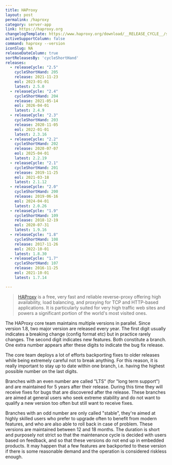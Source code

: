 ```yaml
---
title: HAProxy
layout: post
permalink: /haproxy
category: server-app
link: https://haproxy.org
changelogTemplate: https://www.haproxy.org/download/__RELEASE_CYCLE__/src/CHANGELOG
activeSupportColumn: false
command: haproxy --version
iconSlug: NA
releaseDateColumn: true
sortReleasesBy: 'cycleShortHand'
releases:
  - releaseCycle: "2.5"
    cycleShortHand: 205
    release: 2021-11-23
    eol: 2023-01-01
    latest: 2.5.0
  - releaseCycle: "2.4"
    cycleShortHand: 204
    release: 2021-05-14
    eol: 2026-04-01
    latest: 2.4.9
  - releaseCycle: "2.3"
    cycleShortHand: 203
    release: 2020-11-05
    eol: 2022-01-01
    latest: 2.3.16
  - releaseCycle: "2.2"
    cycleShortHand: 202
    release: 2020-07-07
    eol: 2025-04-01
    latest: 2.2.19
  - releaseCycle: "2.1"
    cycleShortHand: 201
    release: 2019-11-25
    eol: 2021-03-18
    latest: 2.1.12
  - releaseCycle: "2.0"
    cycleShortHand: 200
    release: 2019-06-16
    eol: 2024-04-01
    latest: 2.0.26
  - releaseCycle: "1.9"
    cycleShortHand: 109
    release: 2018-12-19
    eol: 2020-07-31
    latest: 1.9.16
  - releaseCycle: "1.8"
    cycleShortHand: 108
    release: 2017-11-26
    eol: 2022-10-01
    latest: 1.8.30
  - releaseCycle: "1.7"
    cycleShortHand: 107
    release: 2016-11-25
    eol: 2021-10-01
    latest: 1.7.14

---
```


>[HAProxy](https://www.haproxy.org/) is a free, very fast and reliable reverse-proxy offering high availability, load balancing, and proxying for TCP and HTTP-based applications. It is particularly suited for very high traffic web sites and powers a significant portion of the world's most visited ones.

The HAProxy core team maintains multiple versions in parallel. Since version 1.8, two major version are released every year. The first digit usually indicates a breaking change (config format etc) but in practice rarely changes. The second digit indicates new features. Both constitute a branch. One extra number appears after these digits to indicate the bug fix release.

The core team deploys a lot of efforts backporting fixes to older releases while being extremely careful not to break anything. For this reason, it is really important to stay up to date within one branch, i.e. having the highest possible number on the last digits.

Branches with an even number are called "LTS" (for "long term support") and are maintained for 5 years after their release. During this time they will receive fixes for bugs that are discovered after the release. These branches are aimed at general users who seek extreme stability and do not want to qualify a new version too often but still want to receive fixes.

Branches with an odd number are only called "stable", they're aimed at highly skilled users who prefer to upgrade often to benefit from modern features, and who are also able to roll back in case of problem. These versions are maintained between 12 and 18 months. The duration is short and purposely not strict so that the maintenance cycle is decided with users based on feedback, and so that these versions do not end up in embedded products. It may happen that a few features are backported to these version if there is some reasonable demand and the operation is considered riskless enough.
